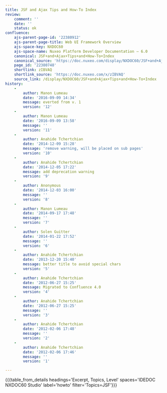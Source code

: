 ```yaml
---
title: JSF and Ajax Tips and How-To Index
review:
    comment: ''
    date: ''
    status: ok
confluence:
    ajs-parent-page-id: '22380912'
    ajs-parent-page-title: Web UI Framework Overview
    ajs-space-key: NXDOC60
    ajs-space-name: Nuxeo Platform Developer Documentation — 6.0
    canonical: JSF+and+Ajax+Tips+and+How-To+Index
    canonical_source: 'https://doc.nuxeo.com/display/NXDOC60/JSF+and+Ajax+Tips+and+How-To+Index'
    page_id: '22380748'
    shortlink: zIBVAQ
    shortlink_source: 'https://doc.nuxeo.com/x/zIBVAQ'
    source_link: /display/NXDOC60/JSF+and+Ajax+Tips+and+How-To+Index
history:
    - 
        author: Manon Lumeau
        date: '2016-09-09 14:34'
        message: everted from v. 1
        version: '12'
    - 
        author: Manon Lumeau
        date: '2016-09-09 13:58'
        message: ''
        version: '11'
    - 
        author: Anahide Tchertchian
        date: '2014-12-09 15:28'
        message: 'remove warning, will be placed on sub pages'
        version: '10'
    - 
        author: Anahide Tchertchian
        date: '2014-12-05 17:22'
        message: add deprecation warning
        version: '9'
    - 
        author: Anonymous
        date: '2014-12-03 16:00'
        message: ''
        version: '8'
    - 
        author: Manon Lumeau
        date: '2014-09-17 17:48'
        message: ''
        version: '7'
    - 
        author: Solen Guitter
        date: '2014-01-22 17:52'
        message: ''
        version: '6'
    - 
        author: Anahide Tchertchian
        date: '2013-12-20 15:40'
        message: better title to avoid special chars
        version: '5'
    - 
        author: Anahide Tchertchian
        date: '2012-06-27 15:25'
        message: Migrated to Confluence 4.0
        version: '4'
    - 
        author: Anahide Tchertchian
        date: '2012-06-27 15:25'
        message: ''
        version: '3'
    - 
        author: Anahide Tchertchian
        date: '2012-02-06 17:48'
        message: ''
        version: '2'
    - 
        author: Anahide Tchertchian
        date: '2012-02-06 17:46'
        message: ''
        version: '1'

---
```

{{{table_from_details headings='Excerpt, Topics, Level' spaces='IDEDOC NXDOC60 Studio' label='howto' filter='Topics=JSF'}}}
